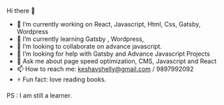 Hi there 👋

- 🔭 I’m currently working on React, Javascript, Html, Css, Gatsby, Wordpress
- 🌱 I’m currently learning Gatsby , Wordpress, 
- 👯 I’m looking to collaborate on advance javascript.
- 🤔 I’m looking for help with Gatsby and Advance Javascript Projects
- 💬 Ask me about page speed optimization, CMS, Javascript and React
- 📫 How to reach me: keshavshelly@gmail.com / 9897992092
- ⚡ Fun fact: love reading books.  


PS : I am still a learner.
